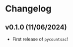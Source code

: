 # Changelog

<!--next-version-placeholder-->

## v0.1.0 (11/06/2024)

- First release of `pycountsac`!